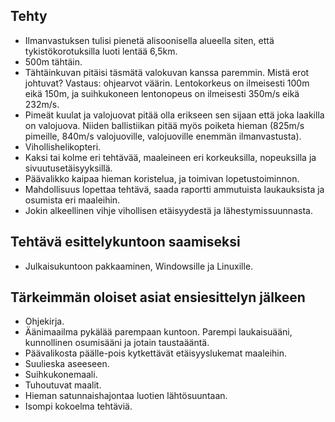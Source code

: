 ## Tehty

 - Ilmanvastuksen tulisi pienetä alisoonisella alueella siten, että tykistökorotuksilla luoti lentää 6,5km.
 - 500m tähtäin.
 - Tähtäinkuvan pitäisi täsmätä valokuvan kanssa paremmin. Mistä erot johtuvat? Vastaus: ohjearvot väärin. Lentokorkeus on ilmeisesti 100m eikä 150m, ja suihkukoneen lentonopeus on ilmeisesti 350m/s eikä 232m/s.
 - Pimeät kuulat ja valojuovat pitää olla erikseen sen sijaan että joka laakilla on valojuova. Niiden ballistiikan pitää myös poiketa hieman (825m/s pimeille, 840m/s valojuoville, valojuoville enemmän ilmanvastusta).
 - Vihollishelikopteri.
 - Kaksi tai kolme eri tehtävää, maaleineen eri korkeuksilla, nopeuksilla ja sivuutusetäisyyksillä.
 - Päävalikko kaipaa hieman koristelua, ja toimivan lopetustoiminnon.
 - Mahdollisuus lopettaa tehtävä, saada raportti ammutuista laukauksista ja osumista eri maaleihin.
 - Jokin alkeellinen vihje vihollisen etäisyydestä ja lähestymissuunnasta.

## Tehtävä esittelykuntoon saamiseksi
 
 - Julkaisukuntoon pakkaaminen, Windowsille ja Linuxille.
 
## Tärkeimmän oloiset asiat ensiesittelyn jälkeen

- Ohjekirja.
- Äänimaailma pykälää parempaan kuntoon. Parempi laukaisuääni, kunnollinen osumisääni ja jotain taustaääntä.
- Päävalikosta päälle-pois kytkettävät etäisyyslukemat maaleihin.
- Suulieska aseeseen.
- Suihkukonemaali.
- Tuhoutuvat maalit.
- Hieman satunnaishajontaa luotien lähtösuuntaan.
- Isompi kokoelma tehtäviä.